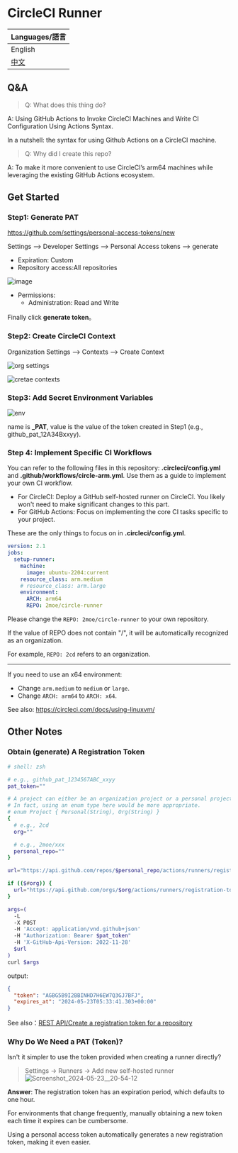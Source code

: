 # CircleCI Runner

| Languages/語言         |
| ---------------------- |
| English                |
| [中文](./Readme-zh.md) |

## Q&A

> Q: What does this thing do?

A:
  Using GitHub Actions to Invoke CircleCI Machines and Write CI Configuration Using Actions Syntax.

  In a nutshell: the syntax for using Github Actions on a CircleCI machine.

> Q: Why did I create this repo?

A: To make it more convenient to use CircleCI’s arm64 machines while leveraging the existing GitHub Actions ecosystem.

## Get Started

### Step1: Generate PAT

<https://github.com/settings/personal-access-tokens/new>

Settings --> Developer Settings --> Personal Access tokens --> generate

- Expiration: Custom
- Repository access:All repositories

![image](https://github.com/2moe/circle-runner/assets/25324935/201ad663-050f-4b40-8d12-f0e8c5cf765e)

- Permissions:
  - Administration: Read and Write

Finally click **generate token**。

### Step2: Create CircleCI Context

Organization Settings --> Contexts --> Create Context

![org settings](https://github.com/2moe/circle-runner/assets/25324935/4c6ae216-9383-4f71-9233-ea8838279788)

![cretae contexts](https://github.com/2moe/circle-runner/assets/25324935/2fb7020a-5d17-4f3a-b80a-baf6437156e4)

### Step3: Add Secret Environment Variables

![env](https://github.com/2moe/circle-runner/assets/25324935/cf5c688c-3a12-4268-a452-8386fae45007)

name is **_PAT**, value is the value of the token created in Step1 (e.g., github_pat_12A34Bxxyy).

### Step 4: Implement Specific CI Workflows

You can refer to the following files in this repository: **.circleci/config.yml** and **.github/workflows/circle-arm.yml**. Use them as a guide to implement your own CI workflow.

- For CircleCI: Deploy a GitHub self-hosted runner on CircleCI. You likely won't need to make significant changes to this part.
- For GitHub Actions: Focus on implementing the core CI tasks specific to your project.

These are the only things to focus on in **.circleci/config.yml**.

```yaml
version: 2.1
jobs:
  setup-runner:
    machine:
      image: ubuntu-2204:current
    resource_class: arm.medium
    # resource_class: arm.large
    environment:
      ARCH: arm64
      REPO: 2moe/circle-runner
```

Please change the `REPO: 2moe/circle-runner` to your own repository.

If the value of REPO does not contain "/", it will be automatically recognized as an organization.

For example, `REPO: 2cd` refers to an organization.

---

If you need to use an x64 environment:

- Change `arm.medium` to `medium` or `large`.
- Change `ARCH: arm64` to `ARCH: x64`.

See also: <https://circleci.com/docs/using-linuxvm/>

## Other Notes

### Obtain (generate) A Registration Token

```zsh
# shell: zsh

# e.g., github_pat_1234567ABC_xxyy
pat_token=""

# A project can either be an organization project or a personal project.
# In fact, using an enum type here would be more appropriate.
# enum Project { Personal(String), Org(String) }
{
  # e.g., 2cd
  org=""

  # e.g., 2moe/xxx
  personal_repo=""
}

url="https://api.github.com/repos/$personal_repo/actions/runners/registration-token"

if (($#org)) {
  url="https://api.github.com/orgs/$org/actions/runners/registration-token"
}

args=(
  -L
  -X POST
  -H 'Accept: application/vnd.github+json'
  -H "Authorization: Bearer $pat_token"
  -H 'X-GitHub-Api-Version: 2022-11-28'
  $url
)
curl $args
```

output:

```json
{
  "token": "AGBG5B9I2BBINHD7H6EW7Q3GJ7BFJ",
  "expires_at": "2024-05-23T05:33:41.303+00:00"
}
```

See also：[REST API/Create a registration token for a repository](https://docs.github.com/en/rest/actions/self-hosted-runners?apiVersion=2022-11-28#create-a-registration-token-for-a-repository)

### Why Do We Need a PAT (Token)?

Isn't it simpler to use the token provided when creating a runner directly?

> Settings → Runners → Add new self-hosted runner
![Screenshot_2024-05-23__20-54-12](https://github.com/2moe/circle-runner/assets/25324935/b6298ff6-395c-407a-a71d-44ded967fb95)

**Answer**: The registration token has an expiration period, which defaults to one hour.

For environments that change frequently, manually obtaining a new token each time it expires can be cumbersome.

Using a personal access token automatically generates a new registration token, making it even easier.
